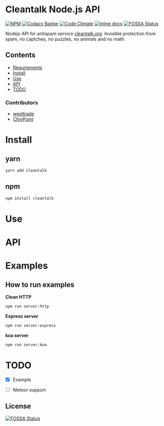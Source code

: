 # Cleantalk Node.js API

[![NPM](https://nodei.co/npm/cleantalk.png?downloads=true&downloadRank=true&stars=true)](https://nodei.co/npm/cleantalk/)
[![Codacy Badge](https://api.codacy.com/project/badge/Grade/4dbca2bd44654b4791544b6756fedade)](https://www.codacy.com/app/westtrade/cleantalk?utm_source=github.com&utm_medium=referral&utm_content=westtrade/cleantalk&utm_campaign=badger)
[![Code Climate](https://codeclimate.com/github/westtrade/cleantalk/badges/gpa.svg)](https://codeclimate.com/github/westtrade/cleantalk)
[![Inline docs](http://inch-ci.org/github/westtrade/cleantalk.svg?branch=master)](http://inch-ci.org/github/westtrade/cleantalk)
[![FOSSA Status](https://app.fossa.io/api/projects/git%2Bgithub.com%2Fwesttrade%2Fcleantalk.svg?type=shield)](https://app.fossa.io/projects/git%2Bgithub.com%2Fwesttrade%2Fcleantalk?ref=badge_shield)

Nodejs API for antispam service [cleantalk.org](https://cleantalk.org). Invisible protection from spam, no captches, no puzzles, no animals and no math.

## Contents
- [Requirements](#requirements)
- [Install](#install)
- [Use](#use)
- [API](#api)
- [TODO](#todo)

### Contributors
- [westtrade](https://github.com/westtrade)
- [ChivPoint](https://github.com/ChivPoint)

<a name="install"></a>
# Install

## yarn
```sh
yarn add cleantalk
```

## npm
```sh
npm install cleantalk
```

<a name="use"></a>
# Use

<a name="api"></a>
# API

<a name="examples"></a>
# Examples

## How to run examples

**Clean HTTP**
```sh
npm run server:http
```

**Express server**
```sh
npm run server:express
```

**koa server**
```sh
npm run server:koa
```


<a name="todo"></a>
# TODO
- [x] Example
- [ ] Meteor support


## License
[![FOSSA Status](https://app.fossa.io/api/projects/git%2Bgithub.com%2Fwesttrade%2Fcleantalk.svg?type=large)](https://app.fossa.io/projects/git%2Bgithub.com%2Fwesttrade%2Fcleantalk?ref=badge_large)